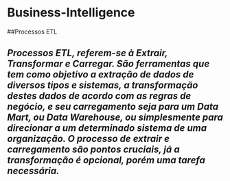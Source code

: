 # Business-Intelligence

##Processos ETL<h2>

*Processos ETL, referem-se à Extrair, Transformar e Carregar.
São ferramentas que tem como objetivo a extração de dados de diversos tipos e sistemas,
a transformação destes dados de acordo com as regras de negócio, e seu carregamento seja para um Data Mart, 
ou Data Warehouse, ou simplesmente para direcionar a um determinado sistema de uma organização. 
O processo de extrair e carregamento são pontos cruciais, já a transformação é opcional, porém uma tarefa necessária.*
